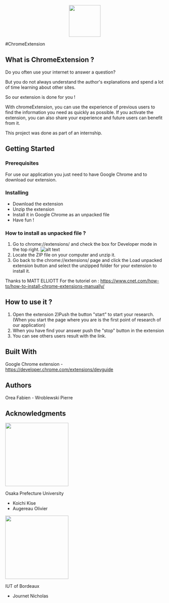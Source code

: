 <p align="center">
  <img width="100" height="100" src="http://163.172.59.102/opu_blank.png">
</p>

#ChromeExtension

## What is ChromeExtension ?
Do you often use your internet to answer a question?

But you do not always understand the author's explanations and spend a lot of time learning about other sites.

So our extension is done for you !

With chromeExtension, you can use the experience of previous users to find the information you need as quickly as possible. If you activate the extension, you can also share your experience and future users can benefit from it.

This project was done as part of an internship.

## Getting Started
### Prerequisites
For use our application you just need to have Google Chrome and to download our extension.

### Installing
- Download the extension
- Unzip the extension
- Install it in Google Chrome as an unpacked file
- Have fun !

### How to install as unpacked file ? 
1) Go to chrome://extensions/ and check the box for Developer mode in the top right.
![alt text](https://c-8oqtgrjgwu46x24epgv6x2eedukuvcvkex2eeqo.g00.cnet.com/g00/3_c-8yyy.epgv.eqo_/c-8OQTGRJGWU46x24jvvrux3ax2fx2fepgv6.edukuvcvke.eqox2fkoix2fgfXKulUUHLtE6G82FyEwjwmR2Wux3dx2f842z2x2f4239x2f23x2f30x2fd1ef0e24-6c65-6e54-d7d1-87d7hc6g18dhx2ffgx78gnqrgt-oqfg-ejtqog.lrix3fk32e.octmx3dkocig_$/$/$/$/$/$/$/$/$)
2) Locate the ZIP file on your computer and unzip it.
3) Go back to the chrome://extensions/ page and click the Load unpacked extension button and select the unzipped folder for your extension to install it.

Thanks to MATT ELLIOTT
For the tutoriel on : https://www.cnet.com/how-to/how-to-install-chrome-extensions-manually/

## How to use it ?
1) Open the extension
2)Push the button "start" to start your research. (When you start the page where you are is the first point of research of our application)
3) When you have find your answer push the "stop" button in the extension
4) You can see others users result with the link.

## Built With
Google Chrome extension - https://developer.chrome.com/extensions/devguide

## Authors
Orea Fabien - Wroblewski Pierre

## Acknowledgments
<img width="200" src="http://www.p.s.osakafu-u.ac.jp/tamura/OPU_logo1.png">

Osaka Prefecture University 
- Koichi Kise
- Augereau Olivier

<img width="200" src="https://www.iut.u-bordeaux.fr/general/wp-content/uploads/2017/03/iut_Bordeaux_RVB-01-e1488459784711.jpg">

IUT of Bordeaux
- Journet Nicholas
